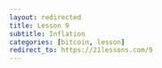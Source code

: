 ```yaml
---
layout: redirected
title: Lesson 9
subtitle: Inflation
categories: [bitcoin, lesson]
redirect_to: https://21lessons.com/9
---
```

